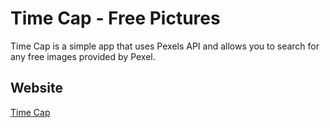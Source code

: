 # Time Cap - Free Pictures

Time Cap is a simple app that uses Pexels API and allows you to search for any free images provided by Pexel.


## Website
[Time Cap](https://vishnurupan.github.io/TimeCap_Pexels_API/)
